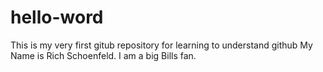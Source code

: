 # hello-word
This is my very first gitub repository for learning to understand github
My Name is Rich Schoenfeld.  I am a big Bills fan.
